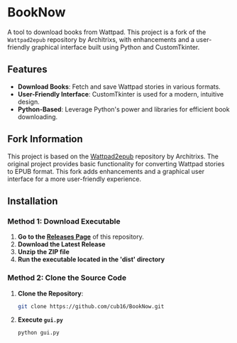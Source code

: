 # BookNow

A tool to download books from Wattpad. This project is a fork of the `Wattpad2epub` repository by Architrixs, with enhancements and a user-friendly graphical interface built using Python and CustomTkinter.

## Features

- **Download Books**: Fetch and save Wattpad stories in various formats.
- **User-Friendly Interface**: CustomTkinter is used for a modern, intuitive design.
- **Python-Based**: Leverage Python's power and libraries for efficient book downloading.

## Fork Information

This project is based on the [Wattpad2epub](https://github.com/Architrixs/Wattpad2epub) repository by Architrixs. The original project provides basic functionality for converting Wattpad stories to EPUB format. This fork adds enhancements and a graphical user interface for a more user-friendly experience.

## Installation

### Method 1: Download Executable

1. **Go to the [Releases Page](https://github.com/cub16/BookNow/releases)** of this repository.
2. **Download the Latest Release**
3. **Unzip the ZIP file**
4. **Run the executable located in the 'dist' directory**

### Method 2: Clone the Source Code

1. **Clone the Repository**:
   ```bash
   git clone https://github.com/cub16/BookNow.git
   ```
2. **Execute `gui.py`**
   ```bash
   python gui.py
   ```
